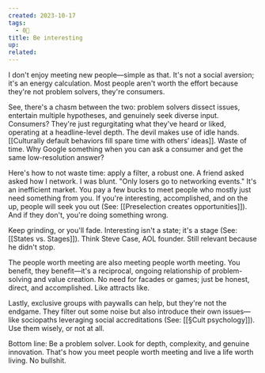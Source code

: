 ```yaml
---
created: 2023-10-17
tags:
  - 0🌲
title: Be interesting
up: 
related:
---
```

I don't enjoy meeting new people—simple as that. It's not a social aversion; it's an energy calculation. Most people aren't worth the effort because they're not problem solvers, they're consumers.

See, there's a chasm between the two: problem solvers dissect issues, entertain multiple hypotheses, and genuinely seek diverse input. Consumers? They're just regurgitating what they've heard or liked, operating at a headline-level depth. The devil makes use of idle hands. [[Culturally default behaviors fill spare time with others’ ideas]]. Waste of time. Why Google something when you can ask a consumer and get the same low-resolution answer?

Here's how to not waste time: apply a filter, a robust one. A friend asked asked how I network. I was blunt. "Only losers go to networking events." It's an inefficient market. You pay a few bucks to meet people who mostly just need something from you. If you're interesting, accomplished, and on the up, people will seek you out (See: [[Preselection creates opportunities]]). And if they don't, you're doing something wrong.

Keep grinding, or you'll fade. Interesting isn't a state; it's a stage (See: [[States vs. Stages]]). Think Steve Case, AOL founder. Still relevant because he didn't stop.

The people worth meeting are also meeting people worth meeting. You benefit, they benefit—it's a reciprocal, ongoing relationship of problem-solving and value creation. No need for facades or games; just be honest, direct, and accomplished. Like attracts like.

Lastly, exclusive groups with paywalls can help, but they're not the endgame. They filter out some noise but also introduce their own issues—like sociopaths leveraging social accreditations (See: [[§Cult psychology]]). Use them wisely, or not at all.

Bottom line: Be a problem solver. Look for depth, complexity, and genuine innovation. That's how you meet people worth meeting and live a life worth living. No bullshit.